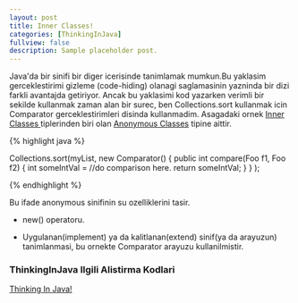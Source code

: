 ```yaml
---
layout: post
title: Inner Classes!
categories: [ThinkingInJava]
fullview: false
description: Sample placeholder post.
---
```


Java'da bir sinifi bir diger icerisinde tanimlamak mumkun.Bu yaklasim gerceklestirimi gizleme (code-hiding) olanagi saglamasinin yazninda bir dizi farkli avantajda getiriyor. Ancak bu yaklasimi kod yazarken verimli bir sekilde kullanmak zaman alan bir surec, ben Collections.sort kullanmak icin Comparator gerceklestirimleri disinda kullanmadim. Asagadaki ornek [Inner Classes ](https://docs.oracle.com/javase/tutorial/java/javaOO/innerclasses.html) tiplerinden biri olan [Anonymous Classes](https://docs.oracle.com/javase/tutorial/java/javaOO/anonymousclasses.html) tipine aittir. 
 

{% highlight java %}

 Collections.sort(myList,
                          new Comparator<Foo>() {
                               public int compare(Foo f1, Foo f2) {
                                   int someIntVal = //do comparison here.
                                   return someIntVal;
                               }
                           }
                 );

{% endhighlight %}

Bu ifade anonymous sinifinin su ozelliklerini tasir.

 - new() operatoru.

 - Uygulanan(implement) ya da kalitlanan(extend) sinif(ya da arayuzun) tanimlanmasi, bu ornekte Comparator arayuzu kullanilmistir. 

  
### ThinkingInJava Ilgili Alistirma Kodlari

<a class="btn btn-default" href="https://github.com/muzir/ThinkingInJavaSolution ">Thinking In Java!</a>
